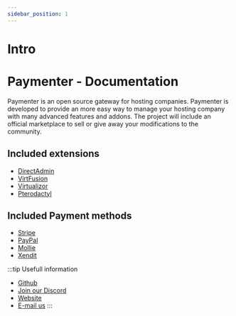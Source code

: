 ```yaml
---
sidebar_position: 1
---
```

# Intro
# Paymenter - Documentation
Paymenter is an open source gateway for hosting companies. Paymenter is developed to provide an more easy way to manage your hosting company with many advanced features and addons. The project will include an official marketplace to sell or give away your modifications to the community.


## Included extensions
* [DirectAdmin](https://www.directadmin.com/)
* [VirtFusion](https://virtfusion.com/)
* [Virtualizor](https://www.virtualizor.com/)
* [Pterodactyl](https://pterodactyl.io/)

## Included Payment methods
* [Stripe](https://stripe.com/)
* [PayPal](https://www.paypal.com/)
* [Mollie](https://www.mollie.com/)
* [Xendit](https://www.xendit.co/)


:::tip Usefull information
* [Github](https://github.com/Paymenter)
* [Join our Discord](https://discord.gg/v42TvwT58H)
* [Website](https://paymenter.org/)
* [E-mail us](mailto:hello@paymenter.org)
:::